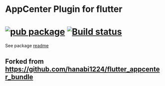 # AppCenter Plugin for flutter
[![pub package](https://img.shields.io/pub/v/flutter_appcenter_bundle.svg)](https://pub.dev/packages/flutter_appcenter_bundle)
[![Build status](https://img.shields.io/cirrus/github/hanabi1224/flutter_appcenter_bundle/master)](https://cirrus-ci.com/github/hanabi1224/flutter_appcenter_bundle)
======

See package [readme](https://github.com/hanabi1224/flutter_appcenter_bundle/tree/master/flutter_appcenter_bundle)

## Forked from https://github.com/hanabi1224/flutter_appcenter_bundle
